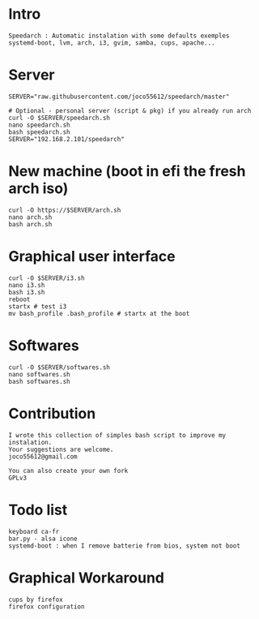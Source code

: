 # Intro
	Speedarch : Automatic instalation with some defaults exemples
	systemd-boot, lvm, arch, i3, gvim, samba, cups, apache...

# Server
	SERVER="raw.githubusercontent.com/joco55612/speedarch/master"

	# Optional - personal server (script & pkg) if you already run arch
	curl -O $SERVER/speedarch.sh
	nano speedarch.sh
	bash speedarch.sh
	SERVER="192.168.2.101/speedarch"

# New machine (boot in efi the fresh arch iso)
	curl -O https://$SERVER/arch.sh
	nano arch.sh
	bash arch.sh

# Graphical user interface
	curl -O $SERVER/i3.sh
	nano i3.sh
	bash i3.sh
	reboot
	startx # test i3
	mv bash_profile .bash_profile # startx at the boot

# Softwares
	curl -O $SERVER/softwares.sh
	nano softwares.sh
	bash softwares.sh

# Contribution
	I wrote this collection of simples bash script to improve my instalation.
	Your suggestions are welcome.
	joco55612@gmail.com

	You can also create your own fork
	GPLv3

# Todo list
	keyboard ca-fr
	bar.py - alsa icone
	systemd-boot : when I remove batterie from bios, system not boot

# Graphical Workaround
	cups by firefox
	firefox configuration
